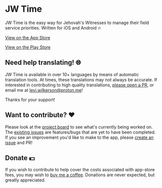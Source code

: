 # JW Time

JW Time is the easy way for Jehovah's Witnesses to manage their field service priorities. Written for iOS and Android 🔥

[View on the App Store](https://apps.apple.com/us/app/jw-time/id6469723047)

[View on the Play Store](https://play.google.com/store/apps/details?id=com.leviwilkerson.jwtime)

## Need help translating! 🌐

JW Time is available in over 10+ languages by means of automatic translation tools. At times, these translations may not always be accurate. If interested in contributing to high quality translations, [please open a PR](https://docs.github.com/en/pull-requests/collaborating-with-pull-requests), or email me at levi.wilkerson@proton.me!

Thanks for your support!

## Want to contribute? ❤️

Please look at the [project board](https://github.com/users/leviFrosty/projects/2) to see what's currently being worked on. The [existing issues](https://github.com/leviFrosty/JW-Time/issues) are features/bugs that are yet to have been completed. If you see an improvement you'd like to make to the app, please [create an issue](https://github.com/leviFrosty/JW-Time/issues/new) and PR!

## Donate 💵

If you wish to contribute to help cover the costs associated with app-store fees, you may wish to [buy me a coffee](https://www.buymeacoffee.com/leviwilkerson). Donations are never expected, but greatly appreciated.
